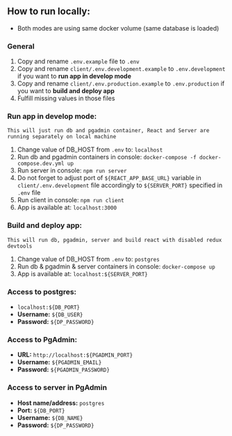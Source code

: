 ## How to run locally:

- Both modes are using same docker volume (same database is loaded)

### General

1. Copy and rename `.env.example` file to `.env`
3. Copy and rename `client/.env.development.example` to `.env.development` if you want to **run app in develop mode**
4. Copy and rename `client/.env.production.example` to `.env.production` if you want to **build and deploy app**
5. Fulfill missing values in those files

### Run app in develop mode:

    This will just run db and pgadmin container, React and Server are running separately on local machine

1. Change value of DB_HOST from `.env` to: `localhost`
2. Run db and pgadmin containers in console: `docker-compose -f docker-compose.dev.yml up`
3. Run server in console: `npm run server`
4. Do not forget to adjust port of `${REACT_APP_BASE_URL}` variable in `client/.env.development` file accordingly to `${SERVER_PORT}` specified in `.env` file
5. Run client in console: `npm run client`
6. App is available at: `localhost:3000`

### Build and deploy app:

    This will run db, pgadmin, server and build react with disabled redux devtools

1. Change value of DB_HOST from `.env` to: `postgres`
2. Run db & pgadmin & server containers in console: `docker-compose up`
3. App is available at: `localhost:${SERVER_PORT}`

### Access to postgres:

- `localhost:${DB_PORT}`
- **Username:** `${DB_USER}`
- **Password:** `${DP_PASSWORD}`

### Access to PgAdmin:

- **URL:** `http://localhost:${PGADMIN_PORT}`
- **Username:** `${PGADMIN_EMAIL}`
- **Password:** `${PGADMIN_PASSWORD}`

### Access to server in PgAdmin

- **Host name/address:** `postgres`
- **Port:** `${DB_PORT}`
- **Username:** `${DB_NAME}`
- **Password:** `${DP_PASSWORD}`
